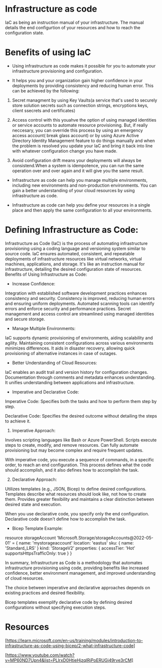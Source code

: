 # Infrastructure as code

IaC as being an instruction manual of your infrastructure. The manual details the end configurtion of your resources and how to reach the configuration state.

# Benefits of using IaC

- Using infrastructure as code makes it  possible for you to automate your infrastructure provisioning and configuration. 

- It helps you and your organization gain higher confidence in your deployments by providing consistency and reducing human error. 
This can be achieved by the following:

1. Secret managment by using Key Vaults(a service that's used to securely store solution secrets such as connection strings, encryptions keys, client ssecrets and certificates)

2. Access control with this youahve the option of using managed identities or service accounts to automate resource provisioning. But, if really neccesary, you can override this process by using an emergency access account( break glass account) or by using Azure Active Directory Identity Management feature to do things manually and when the problem is resolved you update your IaC and bring it back into line with whatever configuration change you have made.

3. Avoid configuration drift means your deployments will always be consistend.When a system is idempotence, you can run the same operation over and over again and it will give you the same result.

- Infrastructure as code can help you manage multiple environments, including new environments and non-production environments. You can gain a better understanding of your cloud resources by using infrastructure as code.

- Infrastructure as code can help you define your resources in a single place and then apply the same configuration to all your environments.

# Defining Infrastructure as Code:

Infrastructure as Code (IaC) is the process of automating infrastructure provisioning using a coding language and versioning system similar to source code.
IaC ensures automated, consistent, and repeatable deployments of infrastructure resources like virtual networks, virtual machines, applications, and storage.
It's like an instruction manual for infrastructure, detailing the desired configuration state of resources.
Benefits of Using Infrastructure as Code:

- Increase Confidence:

Integration with established software development practices enhances consistency and security.
Consistency is improved, reducing human errors and ensuring uniform deployments.
Automated scanning tools can identify errors and enforce security and performance practices.
Secret management and access control are streamlined using managed identities and secure storage.

- Manage Multiple Environments:

IaC supports dynamic provisioning of environments, aiding scalability and agility.
Maintaining consistent configurations across various environments minimizes differences.
It aids in disaster recovery, allowing quick provisioning of alternative instances in case of outages.

- Better Understanding of Cloud Resources:

IaC enables an audit trail and version history for configuration changes.
Documentation through comments and metadata enhances understanding.
It unifies understanding between applications and infrastructure.

- Imperative and Declarative Code:

Imperative Code: Specifies both the tasks and how to perform them step by step.

Declarative Code: Specifies the desired outcome without detailing the steps to achieve it.

1. Imperative Approach:

Involves scripting languages like Bash or Azure PowerShell.
Scripts execute steps to create, modify, and remove resources.
Can fully automate provisioning but may become complex and require frequent updates.

With imperative code, you execute a sequence of commands, in a specific order, to reach an end configuration. This process defines what the code should accomplish, and it also defines how to accomplish the task.


2. Declarative Approach:

Utilizes templates (e.g., JSON, Bicep) to define desired configurations.
Templates describe what resources should look like, not how to create them.
Provides greater flexibility and maintains a clear distinction between desired state and execution.

When you use declarative code, you specify only the end configuration. Declarative code doesn't define how to accomplish the task.

- Bicep Template Example:

resource storageAccount 'Microsoft.Storage/storageAccounts@2022-05-01' = {
  name: 'mystorageaccount'
  location: 'eastus'
  sku: {
    name: 'Standard_LRS'
  }
  kind: 'StorageV2'
  properties: {
    accessTier: 'Hot'
    supportsHttpsTrafficOnly: true
  }
}


In summary, Infrastructure as Code is a methodology that automates infrastructure provisioning using code, providing benefits like increased confidence, better environment management, and improved understanding of cloud resources. 

The choice between imperative and declarative approaches depends on existing practices and desired flexibility. 

Bicep templates exemplify declarative code by defining desired configurations without specifying execution steps.


# Resources

[https://learn.microsoft.com/en-us/training/modules/introduction-to-infrastructure-as-code-using-bicep/2-what-infrastructure-code]

[https://www.youtube.com/watch?v=MP60ND7Upn4&list=PLlrxD0HtieHjzqIRjPoERUGj49rve3rCM]


